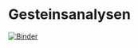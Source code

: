 # Gesteinsanalysen


[![Binder](https://mybinder.org/badge_logo.svg)](https://mybinder.org/v2/gh/ivoschulthess/gesteinsanalysen/HEAD)
